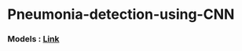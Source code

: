 # Pneumonia-detection-using-CNN

### Models : <a href="https://drive.google.com/drive/folders/1EZNJzFVRVCh_8nJUYSJAk8YdIaV2llED?usp=sharing">Link</a>
